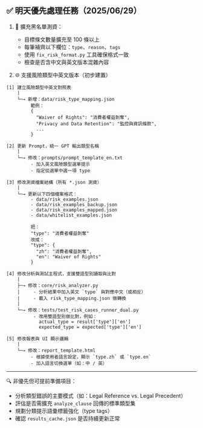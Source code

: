 ## ✅ 明天優先處理任務（2025/06/29）

1. 📁 擴充黑名單測資：

   * 目標條文數量擴充至 100 條以上
   * 每筆補齊以下欄位：`type`、`reason`、`tags`
   * 使用 `fix_risk_format.py` 工具確保格式一致
   * 檢查是否含中文與英文版本混雜內容

2. 🌐 支援風險類型中英文版本（初步建置）

```
[1] 建立風險類型中英文對照表
    |
    └─→ 新增：data/risk_type_mapping.json
         範例：
         {
           "Waiver of Rights": "消費者權益剝奪",
           "Privacy and Data Retention": "監控與資訊條款",
           ...
         }

[2] 更新 Prompt，統一 GPT 輸出類型名稱
    |
    └─→ 修改：prompts/prompt_template_en.txt
         - 加入英文風險類型選單提示
         - 指定從選單中選一項 type

[3] 修改測資檔案結構（所有 *.json 測資）
    |
    └─→ 更新以下四個檔案格式：
         - data/risk_examples.json
         - data/risk_examples_backup.json
         - data/risk_examples_mapped.json
         - data/whitelist_examples.json
         
         把：
         "type": "消費者權益剝奪"
         改成：
         "type": {
           "zh": "消費者權益剝奪",
           "en": "Waiver of Rights"
         }

[4] 修改分析與測試主程式，支援雙語型別讀取與比對
    |
    ├─→ 修改：core/risk_analyzer.py
    |     - 分析結果中加入英文 `type` 與對應中文（或相反）
    |     - 載入 risk_type_mapping.json 做轉換
    |
    └─→ 修改：tests/test_risk_cases_runner_dual.py
          - 改用雙語型別做比對，例如：
            actual_type = result['type']['en']
            expected_type = expected['type']['en']

[5] 修改報表與 UI 顯示邏輯
    |
    └─→ 修改：report_template.html
         - 根據使用者語言設定，顯示 `type.zh` 或 `type.en`
         - 加入語言切換選單（如：中 / 英）
```

---

🔍 非優先但可提前準備項目：

* 分析類型錯誤的主要模式（如：Legal Reference vs. Legal Precedent）
* 評估是否需擴充 `analyze_clause` 回傳的標準類型集
* 規劃分類提示語彙標籤強化（type tags）
* 確認 `results_cache.json` 是否持續更新正常
